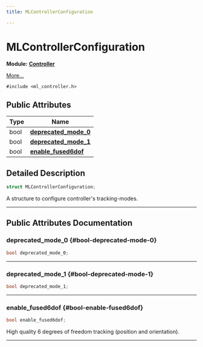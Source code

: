 ```yaml
---
title: MLControllerConfiguration

---
```


# MLControllerConfiguration

**Module:** **[Controller](/versioned_docs/version-22-Feb-2023/api-ref/api/Modules/group___controller/group___controller.md)**



 [More...](#detailed-description)


`#include <ml_controller.h>`

## Public Attributes

| Type           | Name           |
| -------------- | -------------- |
| bool | **[deprecated_mode_0](/versioned_docs/version-22-Feb-2023/api-ref/api/Modules/group___controller/struct_m_l_controller_configuration.md#bool-deprecated-mode-0)**  |
| bool | **[deprecated_mode_1](/versioned_docs/version-22-Feb-2023/api-ref/api/Modules/group___controller/struct_m_l_controller_configuration.md#bool-deprecated-mode-1)**  |
| bool | **[enable_fused6dof](/versioned_docs/version-22-Feb-2023/api-ref/api/Modules/group___controller/struct_m_l_controller_configuration.md#bool-enable-fused6dof)**  |

## Detailed Description

```cpp
struct MLControllerConfiguration;
```


A structure to configure controller's tracking-modes. 





-----------
## Public Attributes Documentation

### deprecated_mode_0 {#bool-deprecated-mode-0}

```cpp
bool deprecated_mode_0;
```






-----------

### deprecated_mode_1 {#bool-deprecated-mode-1}

```cpp
bool deprecated_mode_1;
```






-----------

### enable_fused6dof {#bool-enable-fused6dof}

```cpp
bool enable_fused6dof;
```


High quality 6 degrees of freedom tracking (position and orientation). 





-----------


